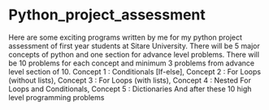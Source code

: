 # Python_project_assessment
Here are some exciting programs written by me for my python project assessment of first year students at Sitare University.
There will be 5 major concepts of python and one section for advance level problems.
There will be 10 problems for each concept and minimum 3 problems from advance level section of 10.
Concept 1 : Conditionals [If-else],
Concept 2 : For Loops (without lists),
Concept 3 : For Loops (with lists),
Concept 4 : Nested For Loops and Conditionals,
Concept 5 : Dictionaries
And after these 10 high level programming problems
